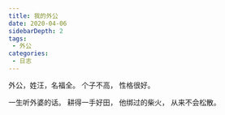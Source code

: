 ```yaml
---
title: 我的外公
date: 2020-04-06
sidebarDepth: 2
tags:
 - 外公
categories:
 - 日志
---
```


外公，姓汪，名福全。
个子不高，
性格很好。

一生听外婆的话。
耕得一手好田，
他绑过的柴火，
从来不会松散。

